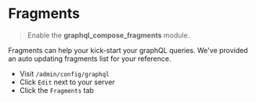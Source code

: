 # Fragments

> Enable the **graphql_compose_fragments** module.

Fragments can help your kick-start your graphQL queries. We've provided an auto updating fragments list for your reference.

- Visit `/admin/config/graphql`
- Click `Edit` next to your server
- Click the `Fragments` tab
